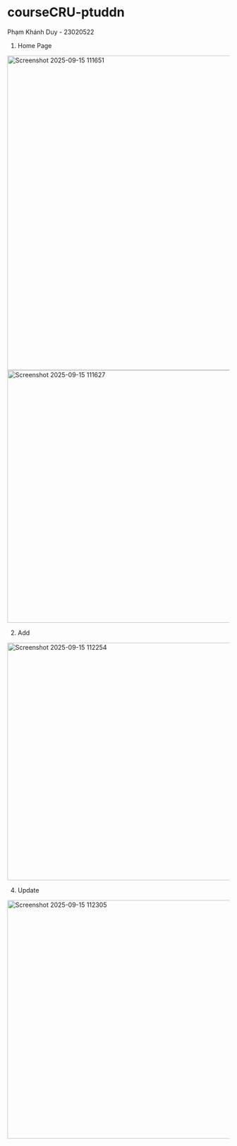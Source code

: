 # courseCRU-ptuddn

Phạm Khánh Duy - 23020522

1. Home Page

<img width="1820" height="711" alt="Screenshot 2025-09-15 111651" src="https://github.com/user-attachments/assets/29aa2daf-0e14-49f1-9303-fc094b9d66eb" />

<img width="1804" height="571" alt="Screenshot 2025-09-15 111627" src="https://github.com/user-attachments/assets/256ec52f-3f48-47f0-81f9-96ea60e85650" />

2. Add
<img width="829" height="537" alt="Screenshot 2025-09-15 112254" src="https://github.com/user-attachments/assets/6170fbe2-1bb6-4d52-a015-0e66ea01043a" />

4. Update

<img width="827" height="539" alt="Screenshot 2025-09-15 112305" src="https://github.com/user-attachments/assets/7b5a67d3-d0c1-4cf8-a9e8-052839477129" />
